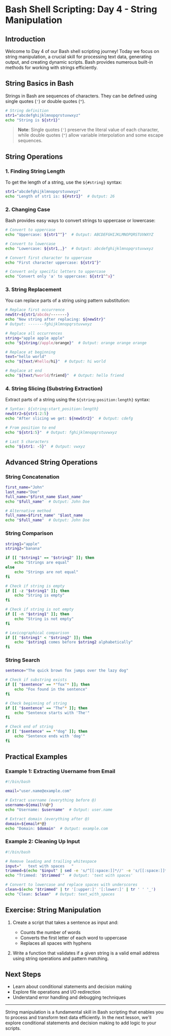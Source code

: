 # Bash Shell Scripting: Day 4 - String Manipulation

## Introduction

Welcome to Day 4 of our Bash shell scripting journey! Today we focus on string manipulation, a crucial skill for processing text data, generating output, and creating dynamic scripts. Bash provides numerous built-in methods for working with strings efficiently.

## String Basics in Bash

Strings in Bash are sequences of characters. They can be defined using single quotes (`'`) or double quotes (`"`).

```bash
# String definition
str1="abcdefghijklmnopqrstuvwxyz"
echo "String is ${str1}"
```

> **Note**: Single quotes (`'`) preserve the literal value of each character, while double quotes (`"`) allow variable interpolation and some escape sequences.

## String Operations

### 1. Finding String Length

To get the length of a string, use the `${#string}` syntax:

```bash
str1="abcdefghijklmnopqrstuvwxyz"
echo "Length of str1 is: ${#str1}"  # Output: 26
```

### 2. Changing Case

Bash provides easy ways to convert strings to uppercase or lowercase:

```bash
# Convert to uppercase
echo "Uppercase: ${str1^^}"  # Output: ABCDEFGHIJKLMNOPQRSTUVWXYZ

# Convert to lowercase
echo "Lowercase: ${str1,,}"  # Output: abcdefghijklmnopqrstuvwxyz

# Convert first character to uppercase
echo "First character uppercase: ${str1^}"

# Convert only specific letters to uppercase
echo "Convert only 'a' to uppercase: ${str1^^a}"
```

### 3. String Replacement

You can replace parts of a string using pattern substitution:

```bash
# Replace first occurrence
newStr=${str1/abcde/-------}
echo "New string after replacing: ${newStr}"
# Output: -------fghijklmnopqrstuvwxyz

# Replace all occurrences
string="apple apple apple"
echo "${string//apple/orange}"  # Output: orange orange orange

# Replace at beginning
text="hello world"
echo "${text/#hello/hi}"  # Output: hi world

# Replace at end
echo "${text/%world/friend}"  # Output: hello friend
```

### 4. String Slicing (Substring Extraction)

Extract parts of a string using the `${string:position:length}` syntax:

```bash
# Syntax: ${string:start_position:length}
newStr2=${str1:2:5}
echo "After slicing we get: ${newStr2}"  # Output: cdefg

# From position to end
echo "${str1:5}"  # Output: fghijklmnopqrstuvwxyz

# Last 5 characters
echo "${str1: -5}"  # Output: vwxyz
```

## Advanced String Operations

### String Concatenation

```bash
first_name="John"
last_name="Doe"
full_name="$first_name $last_name"
echo "$full_name"  # Output: John Doe

# Alternative method
full_name=$first_name" "$last_name
echo "$full_name"  # Output: John Doe
```

### String Comparison

```bash
string1="apple"
string2="banana"

if [[ "$string1" == "$string2" ]]; then
    echo "Strings are equal"
else
    echo "Strings are not equal"
fi

# Check if string is empty
if [[ -z "$string1" ]]; then
    echo "String is empty"
fi

# Check if string is not empty
if [[ -n "$string1" ]]; then
    echo "String is not empty"
fi

# Lexicographical comparison
if [[ "$string1" < "$string2" ]]; then
    echo "$string1 comes before $string2 alphabetically"
fi
```

### String Search

```bash
sentence="The quick brown fox jumps over the lazy dog"

# Check if substring exists
if [[ "$sentence" == *"fox"* ]]; then
    echo "Fox found in the sentence"
fi

# Check beginning of string
if [[ "$sentence" == "The"* ]]; then
    echo "Sentence starts with 'The'"
fi

# Check end of string
if [[ "$sentence" == *"dog" ]]; then
    echo "Sentence ends with 'dog'"
fi
```

## Practical Examples

### Example 1: Extracting Username from Email

```bash
#!/bin/bash

email="user.name@example.com"

# Extract username (everything before @)
username=${email%%@*}
echo "Username: $username"  # Output: user.name

# Extract domain (everything after @)
domain=${email#*@}
echo "Domain: $domain"  # Output: example.com
```

### Example 2: Cleaning Up Input

```bash
#!/bin/bash

# Remove leading and trailing whitespace
input="   text with spaces   "
trimmed=$(echo "$input" | sed -e 's/^[[:space:]]*//' -e 's/[[:space:]]*$//')
echo "Trimmed: '$trimmed'"  # Output: 'text with spaces'

# Convert to lowercase and replace spaces with underscores
clean=$(echo "$trimmed" | tr '[:upper:]' '[:lower:]' | tr ' ' '_')
echo "Clean: $clean"  # Output: text_with_spaces
```

## Exercise: String Manipulation

1. Create a script that takes a sentence as input and:
   - Counts the number of words
   - Converts the first letter of each word to uppercase
   - Replaces all spaces with hyphens

2. Write a function that validates if a given string is a valid email address using string operations and pattern matching.

## Next Steps

- Learn about conditional statements and decision making
- Explore file operations and I/O redirection
- Understand error handling and debugging techniques

---

String manipulation is a fundamental skill in Bash scripting that enables you to process and transform text data efficiently. In the next lesson, we'll explore conditional statements and decision making to add logic to your scripts.
